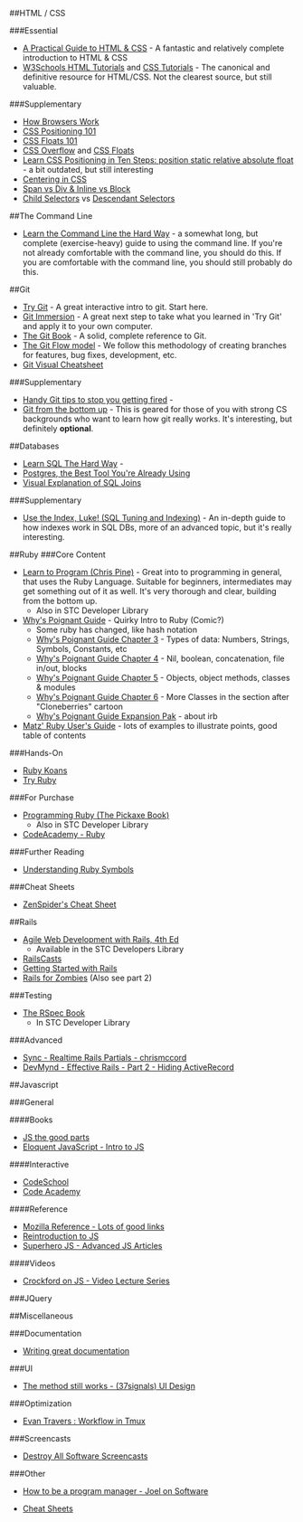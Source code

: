 ##HTML / CSS

###Essential
* [A Practical Guide to HTML & CSS](http://learn.shayhowe.com) - A fantastic and relatively complete introduction to HTML & CSS
* [W3Schools HTML Tutorials](http://www.w3schools.com/html/default.asp) and [CSS Tutorials](http://www.w3schools.com/css/default.asp) - The canonical and definitive resource for HTML/CSS. Not the clearest source, but still valuable.

###Supplementary
* [How Browsers Work](http://www.html5rocks.com/en/tutorials/internals/howbrowserswork/)
* [CSS Positioning 101](http://alistapart.com/article/css-positioning-101)
* [CSS Floats 101](http://alistapart.com/article/css-floats-101)
* [CSS Overflow](http://css-tricks.com/the-css-overflow-property/) and [CSS Floats](http://css-tricks.com/all-about-floats/)
* [Learn CSS Positioning in Ten Steps: position static relative absolute float](http://www.barelyfitz.com/screencast/html-training/css/positioning/) - a bit outdated, but still interesting
* [Centering in CSS](http://www.w3.org/Style/Examples/007/center.en.html)
* [Span vs Div & Inline vs Block](http://dustwell.com/div-span-inline-block.html)
* [Child Selectors](http://www.w3.org/TR/CSS2/selector.html#child-selectors) vs [Descendant Selectors](http://www.w3.org/TR/CSS2/selector.html#descendant-selectors)

##The Command Line
* [Learn the Command Line the Hard Way](http://cli.learncodethehardway.org/book/) - a somewhat long, but complete (exercise-heavy) guide to using the command line. If you're not already comfortable with the command line, you should do this. If you are comfortable with the command line, you should still probably do this.


##Git
* [Try Git](http://www.codeschool.com/courses/try-git) - A great interactive intro to git. Start here.
* [Git Immersion](http://gitimmersion.com/) - A great next step to take what you learned in 'Try Git' and apply it to your own computer.
* [The Git Book](http://git-scm.com/book) - A solid, complete reference to Git.
* [The Git Flow model](http://nvie.com/archives/323) - We follow this methodology of creating branches for features, bug fixes, development, etc.
* [Git Visual Cheatsheet](http://ndpsoftware.com/git-cheatsheet.html)

###Supplementary
* [Handy Git tips to stop you getting fired](http://blog.apiaxle.com/post/handy-git-tips-to-stop-you-getting-fired/) -
* [Git from the bottom up](http://ftp.newartisans.com/pub/git.from.bottom.up.pdf) - This is geared for those of you with strong CS backgrounds who want to learn how git really works. It's interesting, but definitely **optional**.

##Databases
* [Learn SQL The Hard Way](http://sql.learncodethehardway.org/book/) -
* [Postgres, the Best Tool You're Already Using](http://adamsanderson.github.io/railsconf_2013/?full#1)
* [Visual Explanation of SQL Joins](http://www.codinghorror.com/blog/2007/10/a-visual-explanation-of-sql-joins.html)

###Supplementary
* [Use the Index, Luke! (SQL Tuning and Indexing)](http://use-the-index-luke.com) - An in-depth guide to how indexes work in SQL DBs, more of an advanced topic, but it's really interesting.


##Ruby
###Core Content
* [Learn to Program (Chris Pine)](http://pine.fm/LearnToProgram/) - Great into to programming in general, that uses the Ruby Language. Suitable for beginners, intermediates may get something out of it as well. It's very thorough and clear, building from the bottom up.
  * Also in STC Developer Library
* [Why's Poignant Guide](http://mislav.uniqpath.com/poignant-guide/book/) - Quirky Intro to Ruby (Comic?)
  * Some ruby has changed, like hash notation
  * [Why's Poignant Guide Chapter 3](http://mislav.uniqpath.com/poignant-guide/book/chapter-3.html) - Types of data: Numbers, Strings, Symbols, Constants, etc
  * [Why's Poignant Guide Chapter 4](http://mislav.uniqpath.com/poignant-guide/book/chapter-4.html) - Nil, boolean, concatenation, file in/out, blocks
  * [Why's Poignant Guide Chapter 5](http://mislav.uniqpath.com/poignant-guide/book/chapter-5.html) - Objects, object methods, classes & modules
  * [Why's Poignant Guide Chapter 6](http://mislav.uniqpath.com/poignant-guide/book/chapter-6.html) - More Classes in the section after "Cloneberries" cartoon
  * [Why's Poignant Guide Expansion Pak](http://mislav.uniqpath.com/poignant-guide/book/expansion-pak-1.html) - about irb
* [Matz' Ruby User's Guide](http://www.rubyist.net/~slagell/ruby/) - lots of examples to illustrate points, good table of contents

###Hands-On
* [Ruby Koans](http://rubykoans.com)
* [Try Ruby](tryruby.com)

###For Purchase
* [Programming Ruby (The Pickaxe Book)](http://pragprog.com/book/ruby4/programming-ruby-1-9-2-0)
    * Also in STC Developer Library
* [CodeAcademy - Ruby](http://www.codecademy.com/tracks/ruby)

###Further Reading
* [Understanding Ruby Symbols](http://glu.ttono.us/articles/2005/08/19/understanding-ruby-symbols)

###Cheat Sheets
* [ZenSpider's Cheat Sheet](http://www.zenspider.com/Languages/Ruby/QuickRef.html)


##Rails
* [Agile Web Development with Rails, 4th Ed](http://www.amazon.com/Agile-Web-Development-Rails-Programmers/dp/097669400X)
    * Available in the STC Developers Library
* [RailsCasts](railscasts.com)
* [Getting Started with Rails](http://guides.rubyonrails.org/getting_started.html)
* [Rails for Zombies](http://www.codeschool.com/courses/rails-for-zombies-redux) (Also see part 2)

###Testing
* [The RSpec Book](pragprog.com/book/achbd/the-rspec-book‎)
    * In STC Developer Library

###Advanced
* [Sync - Realtime Rails Partials - chrismccord](http://chrismccord.com/blog/2013/04/21/sync-realtime-rails-partials/)
* [DevMynd - Effective Rails - Part 2 - Hiding ActiveRecord](http://www.devmynd.com/blog/2013-3-effective-rails-part-2-hiding-activerecord?utm_source=rubyweekly&utm_medium=email)


##Javascript

###General

####Books
* [JS the good parts](http://www.amazon.com/dp/0596517742/?tag=stackoverfl08-20)
* [Eloquent JavaScript - Intro to JS](http://eloquentjavascript.net/contents.html)

####Interactive
* [CodeSchool](http://www.codecademy.com/tracks/javascript)
* [Code Academy](http://www.codecademy.com/tracks/javascript)

####Reference
* [Mozilla Reference - Lots of good links](https://developer.mozilla.org/en/docs/JavaScript)
* [Reintroduction to JS](https://developer.mozilla.org/en-US/docs/JavaScript/A_re-introduction_to_JavaScript?redirectlocale=en-US&redirectslug=A_re-introduction_to_JavaScript)
* [Superhero JS - Advanced JS Articles](http://superherojs.com)

####Videos
* [Crockford on JS - Video Lecture Series](http://yuiblog.com/crockford/)

###JQuery


##Miscellaneous

###Documentation

* [Writing great documentation](http://jacobian.org/writing/great-documentation/)

###UI

* [The method still works - (37signals) UI Design](http://www.37signals.com/svn/posts/1681-the-method-still-works)

###Optimization
* [Evan Travers : Workflow in Tmux](https://coderwall.com/p/_g2vpq)

###Screencasts
* [Destroy All Software Screencasts](https://www.destroyallsoftware.com/screencasts)

###Other

* [How to be a program manager - Joel on Software](http://www.joelonsoftware.com/items/2009/03/09.html)

* [Cheat Sheets](http://devcheatsheet.com/)